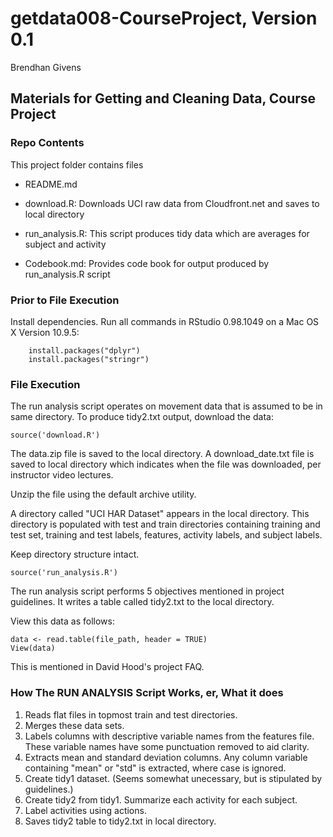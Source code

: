 # getdata008-CourseProject, Version 0.1
Brendhan Givens

## Materials for Getting and Cleaning Data, Course Project

### Repo Contents

This project folder contains files

- README.md

- download.R:  Downloads UCI raw data from Cloudfront.net and saves to local directory 

- run_analysis.R:  This script produces tidy data which are averages for subject and activity

- Codebook.md:  Provides code book for output produced by run_analysis.R script

### Prior to File Execution

Install dependencies.  Run all commands in RStudio 0.98.1049 on a Mac OS X Version 10.9.5:

        install.packages("dplyr")
        install.packages("stringr")

### File Execution

The run analysis script operates on movement data that is assumed to be in same directory.  To produce tidy2.txt output, download the data:

    source('download.R')

The data.zip file is saved to the local directory.  A download_date.txt file is saved to local directory which indicates when the file was downloaded, per instructor video lectures.

Unzip the file using the default archive utility.  

A directory called "UCI HAR Dataset" appears in the local directory.  This directory is populated with test and train directories containing training and test set, training and test labels, features, activity labels, and subject labels.

Keep directory structure intact. 

    source('run_analysis.R')

The run analysis script performs 5 objectives mentioned in project guidelines.  It writes a table called tidy2.txt to the local directory.

View this data as follows:

    data <- read.table(file_path, header = TRUE)
    View(data)

This is mentioned in David Hood's project FAQ.

### How The RUN ANALYSIS Script Works, er, What it does

1.  Reads flat files in topmost train and test directories.
2.  Merges these data sets.
3.  Labels columns with descriptive variable names from the features file.  These variable names have some punctuation removed to aid clarity.
4.  Extracts mean and standard deviation columns.  Any column variable containing "mean" or "std" is extracted, where case is ignored.  
5.  Create tidy1 dataset.  (Seems somewhat unecessary, but is stipulated by guidelines.)
6.  Create tidy2 from tidy1.  Summarize each activity for each subject.
7.  Label activities using actions.
8.  Saves tidy2 table to tidy2.txt in local directory.
